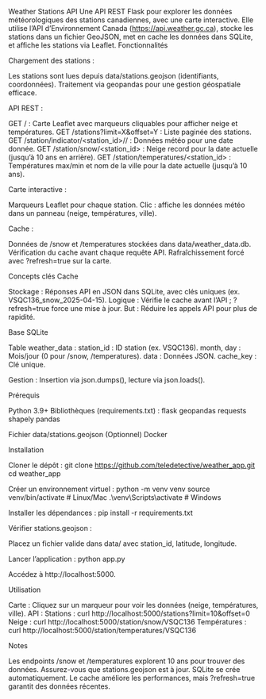 Weather Stations API
Une API REST Flask pour explorer les données météorologiques des stations canadiennes, avec une carte interactive. Elle utilise l’API d’Environnement Canada (https://api.weather.gc.ca), stocke les stations dans un fichier GeoJSON, met en cache les données dans SQLite, et affiche les stations via Leaflet.
Fonctionnalités

Chargement des stations :

Les stations sont lues depuis data/stations.geojson (identifiants, coordonnées).
Traitement via geopandas pour une gestion géospatiale efficace.


API REST :

GET / : Carte Leaflet avec marqueurs cliquables pour afficher neige et températures.
GET /stations?limit=X&offset=Y : Liste paginée des stations.
GET /station/indicator/<station_id>/<month>/<day> : Données météo pour une date donnée.
GET /station/snow/<station_id> : Neige record pour la date actuelle (jusqu’à 10 ans en arrière).
GET /station/temperatures/<station_id> : Températures max/min et nom de la ville pour la date actuelle (jusqu’à 10 ans).


Carte interactive :

Marqueurs Leaflet pour chaque station.
Clic : affiche les données météo dans un panneau (neige, températures, ville).


Cache :

Données de /snow et /temperatures stockées dans data/weather_data.db.
Vérification du cache avant chaque requête API.
Rafraîchissement forcé avec ?refresh=true sur la carte.



Concepts clés
Cache

Stockage : Réponses API en JSON dans SQLite, avec clés uniques (ex. VSQC136_snow_2025-04-15).
Logique : Vérifie le cache avant l’API ; ?refresh=true force une mise à jour.
But : Réduire les appels API pour plus de rapidité.

Base SQLite

Table weather_data :
station_id : ID station (ex. VSQC136).
month, day : Mois/jour (0 pour /snow, /temperatures).
data : Données JSON.
cache_key : Clé unique.


Gestion : Insertion via json.dumps(), lecture via json.loads().

Prérequis

Python 3.9+
Bibliothèques (requirements.txt) :
flask
geopandas
requests
shapely
pandas


Fichier data/stations.geojson
(Optionnel) Docker

Installation

Cloner le dépôt :
git clone https://github.com/teledetective/weather_app.git
cd weather_app


Créer un environnement virtuel :
python -m venv venv
source venv/bin/activate  # Linux/Mac
.\venv\Scripts\activate   # Windows


Installer les dépendances :
pip install -r requirements.txt


Vérifier stations.geojson :

Placez un fichier valide dans data/ avec station_id, latitude, longitude.


Lancer l’application :
python app.py


Accédez à http://localhost:5000.



Utilisation

Carte : Cliquez sur un marqueur pour voir les données (neige, températures, ville).
API :
Stations : curl http://localhost:5000/stations?limit=10&offset=0
Neige : curl http://localhost:5000/station/snow/VSQC136
Températures : curl http://localhost:5000/station/temperatures/VSQC136



Notes

Les endpoints /snow et /temperatures explorent 10 ans pour trouver des données.
Assurez-vous que stations.geojson est à jour.
SQLite se crée automatiquement.
Le cache améliore les performances, mais ?refresh=true garantit des données récentes.


